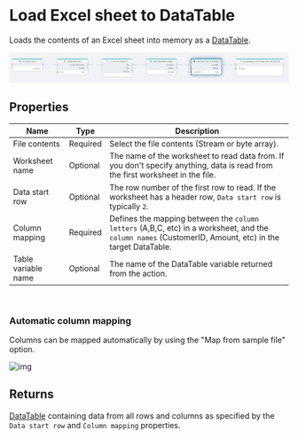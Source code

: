 # Load Excel sheet to DataTable

Loads the contents of an Excel sheet into memory as a [DataTable](https://learn.microsoft.com/en-us/dotnet/api/system.data.datatable).

![img](../../../../images/flow/excel-load-to-datatable.png)

## Properties

| Name                | Type     | Description                                                                                                                                             |
| ------------------- | -------- | ------------------------------------------------------------------------------------------------------------------------------------------------------- |
| File contents       | Required | Select the file contents (Stream or byte array).                                                                                                        |
| Worksheet name      | Optional | The name of the worksheet to read data from. If you don't specify anything, data is read from the first worksheet in the file.                          |
| Data start row      | Optional | The row number of the first row to read. If the worksheet has a header row, `Data start row` is typically `2`.                                          |
| Column mapping      | Required | Defines the mapping between the `column letters` (A,B,C, etc) in a worksheet, and the `column names` (CustomerID, Amount, etc) in the target DataTable. |
| Table variable name | Optional | The name of the DataTable variable returned from the action.                                                                                            |

<br/>

### Automatic column mapping

Columns can be mapped automatically by using the "Map from sample file" option.

![img](https://profitbasedocs.blob.core.windows.net/flowimages/getDataReaderEx2.png)

## Returns

[DataTable](https://learn.microsoft.com/en-us/dotnet/api/system.data.datatable) containing data from all rows and columns as specified by the `Data start row` and `Column mapping` properties.
